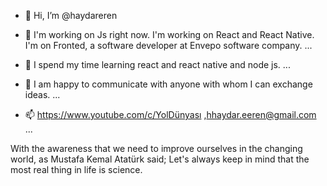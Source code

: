 - 👋 Hi, I’m @haydareren

- 👀 I'm working on Js right now. I'm working on React and React Native. I'm on Fronted, a software developer at Envepo software company. ...

- 🌱 I spend my time learning react and react native and node js. ...

- 💞️ I am happy to communicate with anyone with whom I can exchange ideas. ...

- 📫 https://www.youtube.com/c/YolDünyası ,hhaydar.eeren@gmail.com ...

With the awareness that we need to improve ourselves in the changing world,
as Mustafa Kemal Atatürk said; Let's always keep in mind that the most real thing in life is science.

